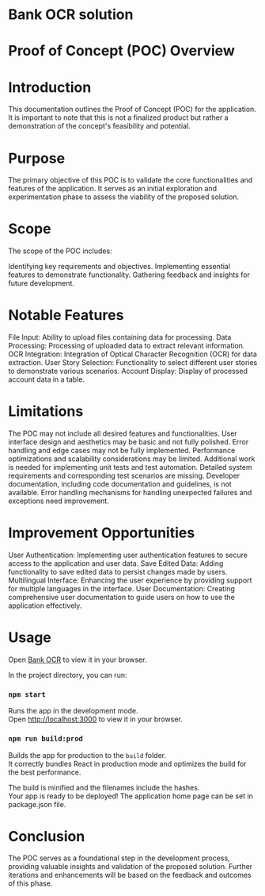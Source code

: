 # Bank OCR solution 

# Proof of Concept (POC) Overview

# Introduction
This documentation outlines the Proof of Concept (POC) for the application. It is important to note that this is not a finalized product but rather a demonstration of the concept's feasibility and potential.

# Purpose
The primary objective of this POC is to validate the core functionalities and features of the application. It serves as an initial exploration and experimentation phase to assess the viability of the proposed solution.

# Scope
The scope of the POC includes:

Identifying key requirements and objectives.
Implementing essential features to demonstrate functionality.
Gathering feedback and insights for future development.

# Notable Features
File Input: Ability to upload files containing data for processing.
Data Processing: Processing of uploaded data to extract relevant information.
OCR Integration: Integration of Optical Character Recognition (OCR) for data extraction.
User Story Selection: Functionality to select different user stories to demonstrate various scenarios.
Account Display: Display of processed account data in a table.

# Limitations
The POC may not include all desired features and functionalities.
User interface design and aesthetics may be basic and not fully polished.
Error handling and edge cases may not be fully implemented.
Performance optimizations and scalability considerations may be limited.
Additional work is needed for implementing unit tests and test automation.
Detailed system requirements and corresponding test scenarios are missing.
Developer documentation, including code documentation and guidelines, is not available.
Error handling mechanisms for handling unexpected failures and exceptions need improvement.

# Improvement Opportunities
User Authentication: Implementing user authentication features to secure access to the application and user data.
Save Edited Data: Adding functionality to save edited data to persist changes made by users.
Multilingual Interface: Enhancing the user experience by providing support for multiple languages in the interface.
User Documentation: Creating comprehensive user documentation to guide users on how to use the application effectively.


# Usage

Open [Bank OCR](http://kviksite.com/bank-ocr/) to view it in your browser.

In the project directory, you can run:

### `npm start`

Runs the app in the development mode.\
Open [http://localhost:3000](http://localhost:3000) to view it in your browser.


### `npm run build:prod`

Builds the app for production to the `build` folder.\
It correctly bundles React in production mode and optimizes the build for the best performance.

The build is minified and the filenames include the hashes.\
Your app is ready to be deployed!
The application home page can be set in package.json file.


# Conclusion
The POC serves as a foundational step in the development process, providing valuable insights and validation of the proposed solution. Further iterations and enhancements will be based on the feedback and outcomes of this phase.


